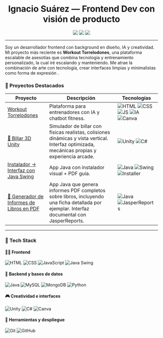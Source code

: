 <h1 align="center">Ignacio Suárez — Frontend Dev con visión de producto</h1>

<p align="center">
  <img src="https://img.shields.io/badge/Frontend%20Developer-%2399b4d1?style=flat-square&logo=html5&logoColor=white"/>
  <img src="https://img.shields.io/badge/JavaScript-black?style=flat-square&logo=javascript&logoColor=yellow"/>
  <img src="https://img.shields.io/badge/React-%2300d8ff?style=flat-square&logo=react&logoColor=white"/>
</p>


---

 Soy un desarrollador frontend con background en diseño, IA y creatividad. Mi proyecto más reciente es **Workout Torrelodones**, una plataforma escalable de asesotías  que combina tecnología y entrenamiento personalizado, la cual iré escalando y manteniendo.
Me atrae la combinación de arte con tecnología, crear interfaces limpias y minimalistas como forma de expresión . 

### 🚀 Proyectos Destacados

| Proyecto | Descripción | Tecnologías |
|---------|-------------|-------------|
| [Workout Torrelodones](https://enlace) | Plataforma para entrenadores con IA y chatbot fitness. | ![HTML](https://img.shields.io/badge/-HTML-000?style=flat&logo=html5) ![CSS](https://img.shields.io/badge/-CSS-000?style=flat&logo=css3) ![JS](https://img.shields.io/badge/-JavaScript-000?style=flat&logo=javascript) ![IA](https://img.shields.io/badge/-OpenAI-000?style=flat&logo=openai) ![Canva](https://img.shields.io/badge/-Canva-000?style=flat&logo=canva) |
| [🎱 Billar 3D Unity](https://enlace) | Simulador de billar con físicas realistas, colisiones dinámicas y vista vertical. Interfaz optimizada, mecánicas propias y experiencia arcade. | ![Unity](https://img.shields.io/badge/-Unity-000?style=flat&logo=unity) ![C#](https://img.shields.io/badge/-C%23-000?style=flat&logo=c-sharp) |
| [Instalador → Interfaz con Java Swing](https://enlace) | App Java con instalador visual + PDF guía. | ![Java](https://img.shields.io/badge/-Java-000?style=flat&logo=openjdk) ![Swing](https://img.shields.io/badge/-Swing-000?style=flat&logo=java) ![Installer](https://img.shields.io/badge/-Advanced%20Installer-000?style=flat&logo=windows) |
| [📄 Generador de Informes de Libros en PDF](https://enlace) | App Java que genera informes PDF completos sobre libros, incluyendo una ficha detallada por ejemplar. Interfaz documental con JasperReports. | ![Java](https://img.shields.io/badge/-Java-000?style=flat&logo=openjdk) ![JasperReports](https://img.shields.io/badge/-JasperReports-000?style=flat&logo=apache) |


---

### 🧰 Tech Stack

#### 👨‍💻 Frontend
![HTML](https://img.shields.io/badge/HTML-%23f16529?style=flat&logo=html5&logoColor=white)
![CSS](https://img.shields.io/badge/CSS-%231572b6?style=flat&logo=css3&logoColor=white)
![JavaScript](https://img.shields.io/badge/JavaScript-%23f7df1e?style=flat&logo=javascript&logoColor=black)
![Java Swing](https://img.shields.io/badge/Swing-%23007396?style=flat&logo=java&logoColor=white)

#### 🔧 Backend y bases de datos
![Java](https://img.shields.io/badge/Java-%23b07219?style=flat&logo=openjdk&logoColor=white)
![MySQL](https://img.shields.io/badge/MySQL-%2300758F?style=flat&logo=mysql&logoColor=white)
![MongoDB](https://img.shields.io/badge/MongoDB-%2347A248?style=flat&logo=mongodb&logoColor=white)
![Python](https://img.shields.io/badge/Python-%233776AB?style=flat&logo=python&logoColor=white)

#### 🎮 Creatividad e interfaces
![Unity](https://img.shields.io/badge/Unity-%23000000?style=flat&logo=unity&logoColor=white)
![C#](https://img.shields.io/badge/C%23-%23239120?style=flat&logo=c-sharp&logoColor=white)
![Canva](https://img.shields.io/badge/Canva-%2300c4cc?style=flat&logo=canva&logoColor=white)


#### 🚀 Herramientas y despliegue
![Git](https://img.shields.io/badge/Git-%23F05032?style=flat&logo=git&logoColor=white)
![GitHub](https://img.shields.io/badge/GitHub-%23181717?style=flat&logo=github&logoColor=white)

